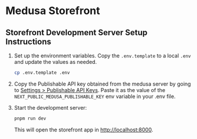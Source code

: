 # Medusa Storefront

## Storefront Development Server Setup Instructions

1. Set up the environment variables. Copy the `.env.template` to a local `.env` and update the values as needed.

   ```bash
   cp .env.template .env
   ```

2. Copy the Publishable API key obtained from the medusa server by going to [Settings > Publishable API Keys](http://localhost:9000/app/settings/publishable-api-keys). Paste it as the value of the `NEXT_PUBLIC_MEDUSA_PUBLISHABLE_KEY` env variable in your .env file.

3. Start the development server:

   ```bash
   pnpm run dev
   ```

   This will open the storefront app in [http://localhost:8000](http://localhost:8000).
